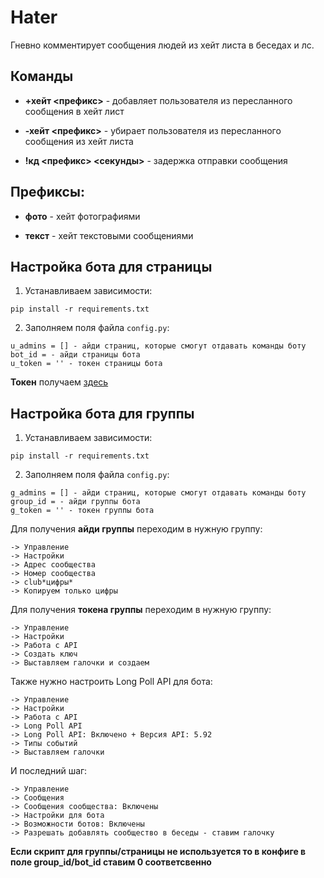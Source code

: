 # Hater

Гневно комментирует сообщения людей из хейт листа в беседах и лс.

## Команды

- **+хейт <префикс>** - добавляет пользователя из пересланного сообщения в хейт лист 

- **-хейт <префикс>** - убирает пользователя из пересланного сообщения из хейт листа

- **!кд <префикс> <секунды>** - задержка отправки сообщения

## Префиксы:

- **фото** - хейт фотографиями

- **текст** - хейт текстовыми сообщениями

## Настройка бота для страницы

1. Устанавливаем зависимости:

`pip install -r requirements.txt`

2. Заполняем поля файла `config.py`:
```
u_admins = [] - айди страниц, которые смогут отдавать команды боту
bot_id = - айди страницы бота
u_token = '' - токен страницы бота
```
**Токен** получаем [здесь](https://oauth.vk.com/authorize?client_id=2685278&scope=1073737727&redirect_uri=https://oauth.vk.com/blank.html&display=page&response_type=token&revoke=1)

## Настройка бота для группы

1. Устанавливаем зависимости:

`pip install -r requirements.txt`

2. Заполняем поля файла `config.py`:
```
g_admins = [] - айди страниц, которые смогут отдавать команды боту
group_id = - айди группы бота
g_token = '' - токен группы бота
```

Для получения **айди группы** переходим в нужную группу:
```
-> Управление
-> Настройки
-> Адрес сообщества
-> Номер сообщества
-> club*цифры*
-> Копируем только цифры
```
Для получения **токена группы** переходим в нужную группу:
```
-> Управление
-> Настройки
-> Работа с API
-> Создать ключ
-> Выставляем галочки и создаем
```
Также нужно настроить Long Poll API для бота:
```
-> Управление
-> Настройки
-> Работа с API
-> Long Poll API
-> Long Poll API: Включено + Версия API: 5.92
-> Типы событий
-> Выставляем галочки
```
И последний шаг:
```
-> Управление
-> Сообщения
-> Сообщения сообщества: Включены
-> Настройки для бота
-> Возможности ботов: Включены
-> Разрешать добавлять сообщество в беседы - ставим галочку
```
**Если скрипт для группы/страницы не используется то в конфиге в поле group_id/bot_id ставим 0 соответсвенно**
